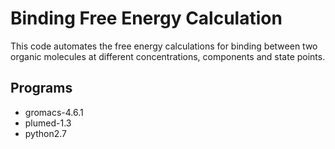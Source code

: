 Binding Free Energy Calculation
========================================

This code automates the free energy calculations for binding between
two organic molecules at different concentrations, components and
state points.


Programs
----------------------------------------

* gromacs-4.6.1 
* plumed-1.3
* python2.7


